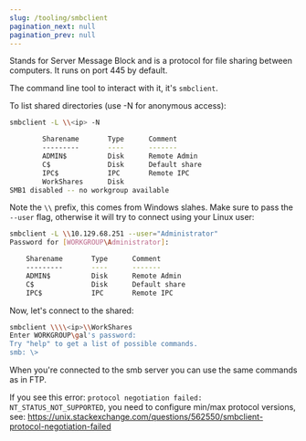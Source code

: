 ```yaml
---
slug: /tooling/smbclient
pagination_next: null
pagination_prev: null
---
```


Stands for Server Message Block and is a protocol for file sharing between computers. It runs on port 445 by default.

The command line tool to interact with it, it's `smbclient`.

To list shared directories (use -N for anonymous access):

```bash
smbclient -L \\<ip> -N

        Sharename       Type      Comment
        ---------       ----      -------
        ADMIN$          Disk      Remote Admin
        C$              Disk      Default share
        IPC$            IPC       Remote IPC
        WorkShares      Disk
SMB1 disabled -- no workgroup available
```

Note the `\\` prefix, this comes from Windows slahes. Make sure to pass the `--user` flag, otherwise it will try to connect using your Linux user:

```bash
smbclient -L \\10.129.68.251 --user="Administrator"
Password for [WORKGROUP\Administrator]:

	Sharename       Type      Comment
	---------       ----      -------
	ADMIN$          Disk      Remote Admin
	C$              Disk      Default share
	IPC$            IPC       Remote IPC
```

Now, let's connect to the shared:

```bash
smbclient \\\\<ip>\\WorkShares
Enter WORKGROUP\gal's password:
Try "help" to get a list of possible commands.
smb: \>
```

When you're connected to the smb server you can use the same commands as in FTP.

If you see this error: `protocol negotiation failed: NT_STATUS_NOT_SUPPORTED`, you need to configure min/max protocol versions, see: https://unix.stackexchange.com/questions/562550/smbclient-protocol-negotiation-failed
